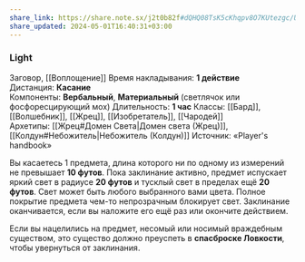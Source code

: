 ```yaml
---
share_link: https://share.note.sx/j2t0b82f#dQHQ08TsK5cKhqpv8O7KUtezgc/UVHsNmwl/UPz15Go
share_updated: 2024-05-01T16:40:31+03:00
---
```

### Light
Заговор, [[Воплощение]]
Время накладывания: **1 действие**
Дистанция: **Касание**
Компоненты: **Вербальный**, **Материальный** (светлячок или фосфоресцирующий мох)
Длительность: **1 час**
Классы: [[Бард]], [[Волшебник]], [[Жрец]], [[Изобретатель]], [[Чародей]]
Архетипы: [[Жрец#Домен Света|Домен света (Жрец)]], [[Колдун#Небожитель|Небожитель (Колдун)]]
Источник: «Player's handbook»

Вы касаетесь 1 предмета, длина которого ни по одному из измерений не превышает **10 футов**. Пока заклинание активно, предмет испускает яркий свет в радиусе **20 футов** и тусклый свет в пределах ещё **20 футов**. Свет может быть любого выбранного вами цвета. Полное покрытие предмета чем-то непрозрачным блокирует свет. Заклинание оканчивается, если вы наложите его ещё раз или окончите действием.  
  
Если вы нацелились на предмет, несомый или носимый враждебным существом, это существо должно преуспеть в **спасброске Ловкости**, чтобы увернуться от заклинания.